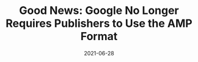 ---
date: 2021-06-28
publisher: theregister
tags:
  - amp
  - web-vitals
  - google
  - meta
target_url: https://www.theregister.com/2021/06/28/google_amp_core_web_vitals/
title: "Good News: Google No Longer Requires Publishers to Use the AMP Format"
---